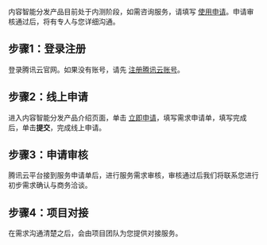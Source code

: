 内容智能分发产品目前处于内测阶段，如需咨询服务，请填写 [使用申请](https://cloud.tencent.com/apply/p/5n7u82iresd)。申请审核通过后，将有专人与您详细沟通。

## 步骤1：登录注册[](id:step1)
登录腾讯云官网。如果没有账号，请先 [注册腾讯云账号](https://cloud.tencent.com/document/product/378/17985)。

## 步骤2：线上申请[](id:step2)
进入内容智能分发产品介绍页面，单击 [立即申请](https://cloud.tencent.com/apply/p/5n7u82iresd)，填写需求申请单，填写完成后，单击**提交**，完成线上申请。

## 步骤3：申请审核[](id:step3)
腾讯云平台接到服务申请单后，进行服务需求审核，审核通过后我们将联系您进行初步需求确认与商务洽谈。

## 步骤4：项目对接[](id:step4)
在需求沟通清楚之后，会由项目团队为您提供对接服务。
